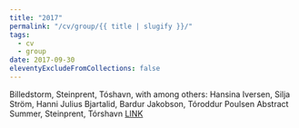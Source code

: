 ```yaml
---
title: "2017"
permalink: "/cv/group/{{ title | slugify }}/"
tags:
  - cv
  - group
date: 2017-09-30
eleventyExcludeFromCollections: false
---
```


Billedstorm, Steinprent, Tóshavn, with among others: Hansina Iversen, Silja Ström, Hanni Julius Bjartalid, Bardur Jakobson, Tóroddur Poulsen
Abstract Summer, Steinprent, Tórshavn [LINK](https://www.listaportal.com/tidindi/2017/6/1/abstrakt-sommer-i-steinprent)